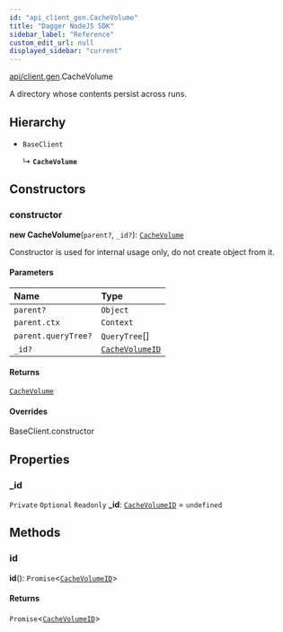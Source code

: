 ```yaml
---
id: "api_client_gen.CacheVolume"
title: "Dagger NodeJS SDK"
sidebar_label: "Reference"
custom_edit_url: null
displayed_sidebar: "current"
---
```


[api/client.gen](../modules/api_client_gen.md).CacheVolume

A directory whose contents persist across runs.

## Hierarchy

- `BaseClient`

  ↳ **`CacheVolume`**

## Constructors

### constructor

**new CacheVolume**(`parent?`, `_id?`): [`CacheVolume`](api_client_gen.CacheVolume.md)

Constructor is used for internal usage only, do not create object from it.

#### Parameters

| Name | Type |
| :------ | :------ |
| `parent?` | `Object` |
| `parent.ctx` | `Context` |
| `parent.queryTree?` | `QueryTree`[] |
| `_id?` | [`CacheVolumeID`](../modules/api_client_gen.md#cachevolumeid) |

#### Returns

[`CacheVolume`](api_client_gen.CacheVolume.md)

#### Overrides

BaseClient.constructor

## Properties

### \_id

 `Private` `Optional` `Readonly` **\_id**: [`CacheVolumeID`](../modules/api_client_gen.md#cachevolumeid) = `undefined`

## Methods

### id

**id**(): `Promise`\<[`CacheVolumeID`](../modules/api_client_gen.md#cachevolumeid)\>

#### Returns

`Promise`\<[`CacheVolumeID`](../modules/api_client_gen.md#cachevolumeid)\>
